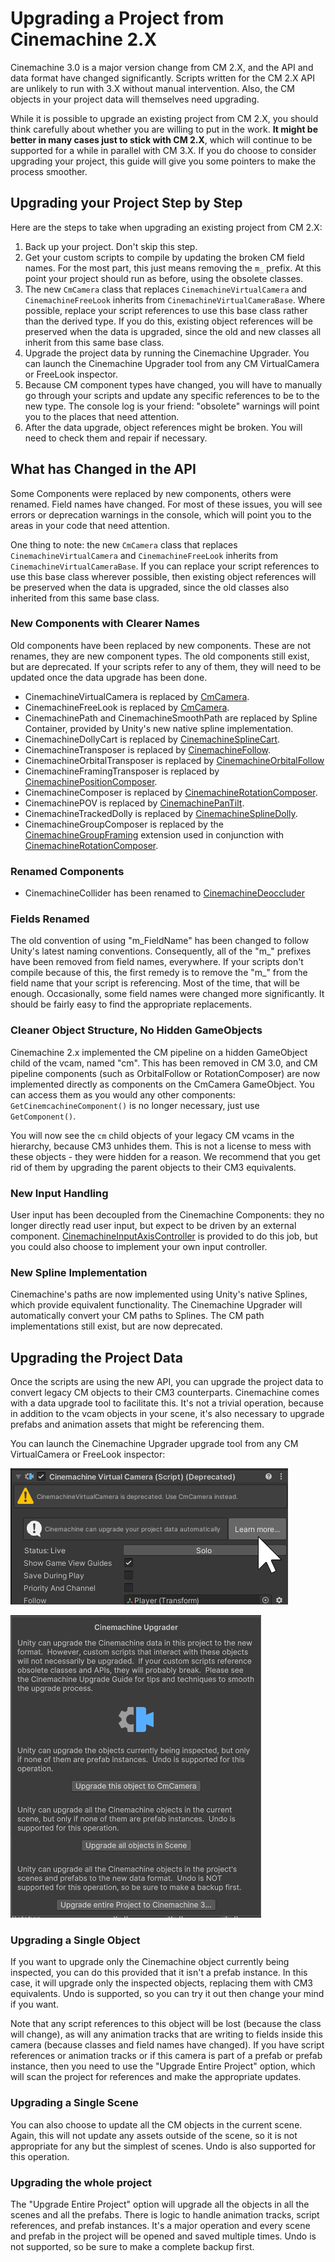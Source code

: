 # Upgrading a Project from Cinemachine 2.X

Cinemachine 3.0 is a major version change from CM 2.X, and the API and data format have changed significantly. Scripts written for the CM 2.X API are unlikely to run with 3.X without manual intervention. Also, the CM objects in your project data will themselves need upgrading.

While it is possible to upgrade an existing project from CM 2.X, you should think carefully about whether you are willing to put in the work. __It might be better in many cases just to stick with CM 2.X__, which will continue to be supported for a while in parallel with CM 3.X.  If you do choose to consider upgrading your project, this guide will give you some pointers to make the process smoother.

## Upgrading your Project Step by Step
Here are the steps to take when upgrading an existing project from CM 2.X:
1. Back up your project.  Don't skip this step.
1. Get your custom scripts to compile by updating the broken CM field names.  For the most part, this just means removing the `m_` prefix.  At this point your project should run as before, using the obsolete classes.
1. The new `CmCamera` class that replaces `CinemachineVirtualCamera` and `CinemachineFreeLook` inherits from `CinemachineVirtualCameraBase`.  Where possible, replace your script references to use this base class rather than the derived type.  If you do this, existing object references will be preserved when the data is upgraded, since the old and new classes all inherit from this same base class.
1. Upgrade the project data by running the Cinemachine Upgrader.  You can launch the Cinemachine Upgrader tool from any CM VirtualCamera or FreeLook inspector.
1. Because CM component types have changed, you will have to manually go through your scripts and update any specific references to be to the new type.  The console log is your friend: "obsolete" warnings will point you to the places that need attention.
1. After the data upgrade, object references might be broken.  You will need to check them and repair if necessary.

## What has Changed in the API

Some Components were replaced by new components, others were renamed.  Field names have changed.  For most of these issues, you will see errors or deprecation warnings in the console, which will point you to the areas in your code that need attention. 

One thing to note: the new `CmCamera` class that replaces `CinemachineVirtualCamera` and `CinemachineFreeLook` inherits from `CinemachineVirtualCameraBase`.  If you can replace your script references to use this base class wherever possible, then existing object references will be preserved when the data is upgraded, since the old classes also inherited from this same base class.

### New Components with Clearer Names

Old components have been replaced by new components.  These are not renames, they are new component types.  The old components still exist, but are deprecated.  If your scripts refer to any of them, they will need to be updated once the data upgrade has been done.
- CinemachineVirtualCamera is replaced by [CmCamera](CmCamera.md).
- CinemachineFreeLook is replaced by [CmCamera](CmCamera.md).
- CinemachinePath and CinemachineSmoothPath are replaced by Spline Container, provided by Unity's new native spline implementation.
- CinemachineDollyCart is replaced by [CinemachineSplineCart](CinemachineSplineCart.md).
- CinemachineTransposer is replaced by [CinemachineFollow](CinemachineFollow.md).
- CinemachineOrbitalTransposer is replaced by [CinemachineOrbitalFollow](CinemachineOrbitalFollow.md)
- CinemachineFramingTransposer is replaced by [CinemachinePositionComposer](CinemachinePositionComposer.md).
- CinemachineComposer is replaced by [CinemachineRotationComposer](CinemachineRotationComposer.md).
- CinemachinePOV is replaced by [CinemachinePanTilt](CinemachinePanTilt.md).
- CinemachineTrackedDolly is replaced by [CinemachineSplineDolly](CinemachineSplineDolly.md).
- CinemachineGroupComposer is replaced by the [CinemachineGroupFraming](CinemachineGroupFraming.md) extension used in conjunction with [CinemachineRotationComposer](CinemachineRotationComposer.md).

### Renamed Components

- CinemachineCollider has been renamed to [CinemachineDeoccluder](CinemachineDeoccluder.md)

### Fields Renamed

The old convention of using "m_FieldName" has been changed to follow Unity's latest naming conventions.  Consequently, all of the "m_" prefixes have been removed from field names, everywhere.  If your scripts don't compile because of this, the first remedy is to remove the "m_" from the field name that your script is referencing.  Most of the time, that will be enough.  Occasionally, some field names were changed more significantly.  It should be fairly easy to find the appropriate replacements.

### Cleaner Object Structure, No Hidden GameObjects

Cinemachine 2.x implemented the CM pipeline on a hidden GameObject child of the vcam, named "cm".  This has been removed in CM 3.0, and CM pipeline components (such as OrbitalFollow or RotationComposer) are now implemented directly as components on the CmCamera GameObject.  You can access them as you would any other components: `GetCinemcachineComponent()` is no longer necessary, just use `GetComponent()`.

You will now see the `cm` child objects of your legacy CM vcams in the hierarchy, because CM3 unhides them.  This is not a license to mess with these objects - they were hidden for a reason.  We recommend that you get rid of them by upgrading the parent objects to their CM3 equivalents.

### New Input Handling
User input has been decoupled from the Cinemachine Components: they no longer directly read user input, but expect to be driven by an external component.  [CinemachineInputAxisController](CinemachineInputAxisController.md) is provided to do this job, but you could also choose to implement your own input controller.

### New Spline Implementation
Cinemachine's paths are now implemented using Unity's native Splines, which provide equivalent functionality.  The Cinemachine Upgrader will automatically convert your CM paths to Splines.  The CM path implementations still exist, but are now deprecated.


## Upgrading the Project Data

Once the scripts are using the new API, you can upgrade the project data to convert legacy CM objects to their CM3 counterparts.  Cinemachine comes with a data upgrade tool to facilitate this.  It's not a trivial operation, because in addition to the vcam objects in your scene, it's also necessary to upgrade prefabs and animation assets that might be referencing them.

You can launch the Cinemachine Upgrader upgrade tool from any CM VirtualCamera or FreeLook inspector:

![Launching the Upgrader tool](images/CinemachineUpgraderLauncher.png)

![Upgrader tool](images/Upgrader.png)

### Upgrading a Single Object
If you want to upgrade only the Cinemachine object currently being inspected, you can do this provided that it isn't a prefab instance.  In this case, it will upgrade only the inspected objects, replacing them with CM3 equivalents.  Undo is supported, so you can try it out then change your mind if you want.  

Note that any script references to this object will be lost (because the class will change), as will any animation tracks that are writing to fields inside this camera (because classes and field names have changed).  If you have script references or animation tracks or if this camera is part of a prefab or prefab instance, then you need to use the "Upgrade Entire Project" option, which will scan the project for references and make the appropriate updates.

### Upgrading a Single Scene
You can also choose to update all the CM objects in the current scene.  Again, this will not update any assets outside of the scene, so it is not appropriate for any but the simplest of scenes.  Undo is also supported for this operation.

### Upgrading the whole project
The "Upgrade Entire Project" option will upgrade all the objects in all the scenes and all the prefabs.  There is logic to handle animation tracks, script references, and prefab instances.  It's a major operation and every scene and prefab in the project will be opened and saved multiple times.  Undo is not supported, so be sure to make a complete backup first.


